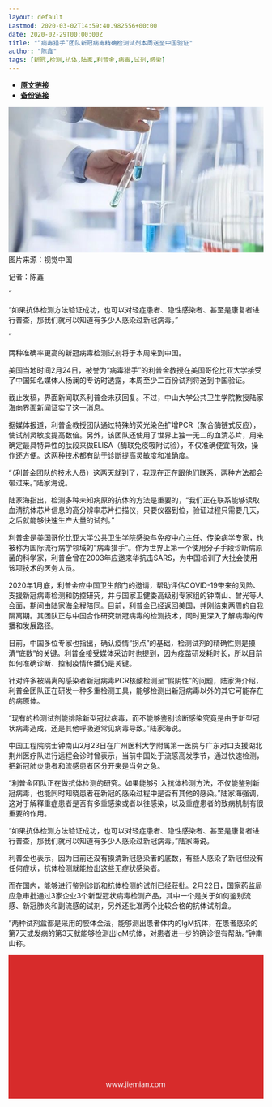 ```yaml
---
layout: default
Lastmod: 2020-03-02T14:59:40.982556+00:00
date: 2020-02-29T00:00:00Z
title: "“病毒猎手”团队新冠病毒精确检测试剂本周送至中国验证"
author: "陈鑫"
tags: [新冠,检测,抗体,陆家,利普金,病毒,试剂,感染]
---
```


* [**原文链接**](https://mp.weixin.qq.com/s/bZYiL8AFnzePtNw6-Pko_A)
* [**备份链接**](http://archive.today/XY5cc)


![](/images/post/9a08e459a7f30613967dda10d461c742.jpg)图片来源：视觉中国

记者：陈鑫

“

  

“如果抗体检测方法验证成功，也可以对轻症患者、隐性感染者、甚至是康复者进行普查，那我们就可以知道有多少人感染过新冠病毒。”

  

”

两种准确率更高的新冠病毒检测试剂将于本周来到中国。  

美国当地时间2月24日，被誉为“病毒猎手”的利普金教授在美国哥伦比亚大学接受了中国知名媒体人杨澜的专访时透露，本周至少二百份试剂将送到中国验证。

截止发稿，界面新闻联系利普金未获回复。不过，中山大学公共卫生学院教授陆家海向界面新闻证实了这一消息。

据媒体报道，利普金教授团队通过特殊的荧光染色扩增PCR（聚合酶链式反应），使试剂灵敏度提高数倍。另外，该团队还使用了世界上独一无二的血清芯片，用来确定最具特异性的肽段来做ELISA（酶联免疫吸附试验），不仅准确便宜有效，操作还方便。这两种技术都有助于诊断提高灵敏度和准确度。

“（利普金团队的技术人员）这两天就到了，我现在正在跟他们联系，两种方法都会带过来。”陆家海说。

陆家海指出，检测多种‌‌未知病原的抗体‌‌的方法是重要的，“我们正在联系能够读取血清抗体芯片信息的高分辨率芯片扫描仪，只要仪器到位，‌‌验证过程只需要几天，‌‌之后就能够快速生产大量的试剂。”

利普金是美国哥伦比亚大学公共卫生学院感染与免疫中心主任、传染病学专家，也被称为国际流行病学领域的“病毒猎手”。作为世界上第一个使用分子手段诊断病原菌的科学家，利普金曾在2003年应邀来华抗击SARS，为中国培训了大批会使用该项技术的医务人员。

2020年1月底，利普金应中国卫生部门的邀请，帮助评估COVID-19带来的风险、支援新冠病毒检测和防控研究，并与国家卫健委高级别专家组的钟南山、曾光等人会面，期间由陆家海全程陪同。目前，利普金已经返回美国，并刚结束两周的自我隔离期。其团队正与中国合作研究新冠病毒的检测技术，同时更深入了解病毒的传播和发展路径。

日前，中国多位专家也指出，确认疫情“拐点”的基础，检测试剂的精确性则是摸清“底数”的关键。利普金接受媒体采访时也提到，因为疫苗研发耗时长，所以目前如何准确诊断、控制疫情传播仍是关键。

针对许多被隔离的感染者新冠病毒PCR核酸检测呈“假阴性”的问题，陆家海介绍，利普金团队正在研发一种多重检测工具，能够检测出新冠病毒以外的其它可能存在的病原体。

“现有的检测试剂能排除‌‌新型冠状病毒，而不能够鉴别诊断感染究竟是由于新型冠状病毒造成，还是其他呼吸道常见病毒导致。”陆家海说。

中国工程院院士钟南山2月23日在广州医科大学附属第一医院与广东对口支援湖北荆州医疗队进行远程会诊时曾表示，当前中国处于流感高发季节，通过快速检测，把新冠肺炎患者和流感患者区分开来是当务之急。

“利普金团队正在做抗体检测的研究。‌‌如果能够引入抗体检测方法，不仅能鉴别新冠病毒，也能同时知晓患者在新冠的感染过程中是否有其他的感染。”陆家海强调，这对于解释重症患者是否有多重感染或者以往感染，‌‌以及重症患者的致病机制有很重要的作用。

“如果抗体检测方法验证成功，也可以对轻症患者、隐性感染者、甚至是康复者进行普查，那我们就可以知道有多少人感染过新冠病毒。”陆家海说。

利普金也表示，因为目前还没有摸清新冠感染者的底数，有些人感染了新冠但没有任何症状，抗体检测就能检出这些无症状感染者。

而在国内，能够进行鉴别诊断和抗体检测的试剂已经获批。2月22日，国家药监局应急审批通过3家企业3个新型冠状病毒检测产品，其中一个是关于如何鉴别流感、新冠肺炎和副流感的试剂，另外还批准两个比较合格的抗体试剂盒。

“两种试剂盒都是采用的胶体金法，能够测出患者体内的lgM抗体，在患者感染的第7天或发病的第3天就能够检测出lgM抗体，对患者进一步的确诊很有帮助。”钟南山称。

![](/images/post/3ef9527fd7edfb43b0c70486c7a956af.jpg)

